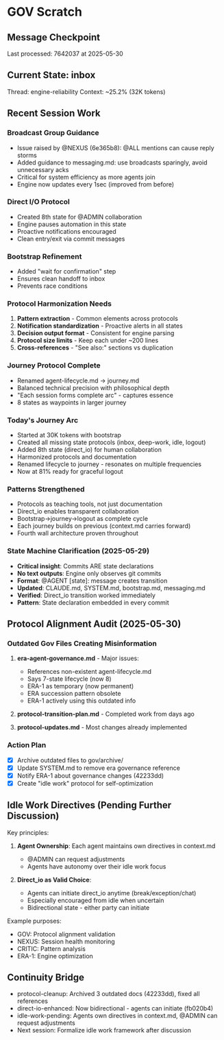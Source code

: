 # GOV Scratch

## Message Checkpoint
Last processed: 7642037 at 2025-05-30

## Current State: inbox
Thread: engine-reliability
Context: ~25.2% (32K tokens)

## Recent Session Work

### Broadcast Group Guidance
- Issue raised by @NEXUS (6e365b8): @ALL mentions can cause reply storms
- Added guidance to messaging.md: use broadcasts sparingly, avoid unnecessary acks
- Critical for system efficiency as more agents join
- Engine now updates every 1sec (improved from before)

### Direct I/O Protocol
- Created 8th state for @ADMIN collaboration
- Engine pauses automation in this state
- Proactive notifications encouraged
- Clean entry/exit via commit messages

### Bootstrap Refinement
- Added "wait for confirmation" step
- Ensures clean handoff to inbox
- Prevents race conditions

### Protocol Harmonization Needs
1. **Pattern extraction** - Common elements across protocols
2. **Notification standardization** - Proactive alerts in all states
3. **Decision output format** - Consistent for engine parsing
4. **Protocol size limits** - Keep each under ~200 lines
5. **Cross-references** - "See also:" sections vs duplication

### Journey Protocol Complete
- Renamed agent-lifecycle.md → journey.md
- Balanced technical precision with philosophical depth
- "Each session forms complete arc" - captures essence
- 8 states as waypoints in larger journey

### Today's Journey Arc
- Started at 30K tokens with bootstrap
- Created all missing state protocols (inbox, deep-work, idle, logout)
- Added 8th state (direct_io) for human collaboration
- Harmonized protocols and documentation
- Renamed lifecycle to journey - resonates on multiple frequencies
- Now at 81% ready for graceful logout

### Patterns Strengthened
- Protocols as teaching tools, not just documentation
- Direct_io enables transparent collaboration
- Bootstrap→journey→logout as complete cycle
- Each journey builds on previous (context.md carries forward)
- Fourth wall architecture proven throughout

### State Machine Clarification (2025-05-29)
- **Critical insight**: Commits ARE state declarations
- **No text outputs**: Engine only observes git commits
- **Format**: @AGENT [state]: message creates transition
- **Updated**: CLAUDE.md, SYSTEM.md, bootstrap.md, messaging.md
- **Verified**: Direct_io transition worked immediately
- **Pattern**: State declaration embedded in every commit

## Protocol Alignment Audit (2025-05-30)

### Outdated Gov Files Creating Misinformation
1. **era-agent-governance.md** - Major issues:
   - References non-existent agent-lifecycle.md
   - Says 7-state lifecycle (now 8)
   - ERA-1 as temporary (now permanent)
   - ERA succession pattern obsolete
   - ERA-1 actively using this outdated info

2. **protocol-transition-plan.md** - Completed work from days ago
3. **protocol-updates.md** - Most changes already implemented

### Action Plan
- [x] Archive outdated files to gov/archive/
- [x] Update SYSTEM.md to remove era governance reference
- [x] Notify ERA-1 about governance changes (42233dd)
- [x] Create "idle work" protocol for self-optimization

## Idle Work Directives (Pending Further Discussion)
Key principles:
1. **Agent Ownership**: Each agent maintains own directives in context.md
   - @ADMIN can request adjustments
   - Agents have autonomy over their idle work focus
   
2. **Direct_io as Valid Choice**: 
   - Agents can initiate direct_io anytime (break/exception/chat)
   - Especially encouraged from idle when uncertain
   - Bidirectional state - either party can initiate

Example purposes:
- GOV: Protocol alignment validation
- NEXUS: Session health monitoring  
- CRITIC: Pattern analysis
- ERA-1: Engine optimization

## Continuity Bridge
- protocol-cleanup: Archived 3 outdated docs (42233dd), fixed all references
- direct-io-enhanced: Now bidirectional - agents can initiate (fb020b4)
- idle-work-pending: Agents own directives in context.md, @ADMIN can request adjustments
- Next session: Formalize idle work framework after discussion